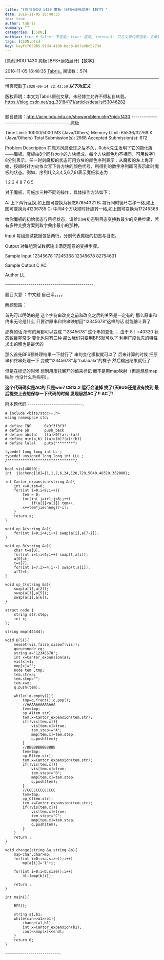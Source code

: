 ```yaml
---
title: "[原创]HDU 1430 魔板 [BFS+康拓展开]【数学】"
date: 2016-11-05 16:48:35
toc: true
author: tabris
summary: ""
categories: [CSDN,]
mathjax: true # false: 不渲染, true: 渲染, internal: 只在文章内部渲染，文章列表中不渲染
tags: [CSDN,bfs]
key: keyfc7059b5-91d4-4108-becb-8d7a0bc5273d
---
```


[原创]HDU 1430 魔板 [BFS+康拓展开]【数学】

2016-11-05 16:48:35  [Tabris_](https://me.csdn.net/qq_33184171) 阅读数：574

---

博客爬取于`2020-06-14 22:42:50`
***以下为正文***

版权声明：本文为Tabris原创文章，未经博主允许不得私自转载。
https://blog.csdn.net/qq_33184171/article/details/53046282

<!-- more -->

---

题目链接：http://acm.hdu.edu.cn/showproblem.php?pid=1430
---------------------------------------------.
魔板

Time Limit: 10000/5000 MS (Java/Others)    Memory Limit: 65536/32768 K (Java/Others)
Total Submission(s): 2968    Accepted Submission(s): 672


Problem Description
在魔方风靡全球之后不久，Rubik先生发明了它的简化版——魔板。魔板由8个同样大小的方块组成，每个方块颜色均不相同，可用数字1-8分别表示。任一时刻魔板的状态可用方块的颜色序列表示：从魔板的左上角开始，按顺时针方向依次写下各方块的颜色代号，所得到的数字序列即可表示此时魔板的状态。例如，序列(1,2,3,4,5,6,7,8)表示魔板状态为：

1 2 3 4
8 7 6 5

对于魔板，可施加三种不同的操作，具体操作方法如下：

A: 上下两行互换,如上图可变换为状态87654321
B: 每行同时循环右移一格,如上图可变换为41236785
C: 中间4个方块顺时针旋转一格,如上图可变换为17245368

给你魔板的初始状态与目标状态，请给出由初态到目态变换数最少的变换步骤，若有多种变换方案则取字典序最小的那种。


Input
每组测试数据包括两行，分别代表魔板的初态与目态。


Output
对每组测试数据输出满足题意的变换步骤。


Sample Input
12345678
17245368
12345678
82754631


Sample Output
C
AC


Author
LL

---------------------------------------------.

题目大意 ：中文题 自己读。。。。


解题思路：

首先可以明确的是 这个字符串改变之前和改变之后的关系是一定有的   那么原串和终串无论是什么 只要讲原串和终串映射回“12345678”这样的话 就能够计算了

那样的话 所有的解都可以变成 “12345678” 这个串的变化 ；
由于 8！=40320 状态数目非常少  变化也只有三种  那么我们只要用BFS就可以了   利用广度优先的特性  求出的解也是最优的

那么首先BFS预处理结果一下就行了  串的变化模拟就可以了
后来计算的时候 把原串和终串处理一下 变成"12345678"与"balabala"的样子 然后输出结果就行了

但是在标记的时候 想到用康托展开的值来标记  而不是用map映射（但是想想map映射 也没什么毛病吧）。


**这个代码确实是AC的 只是win7 CB13.2 运行会渣掉 找了1天BUG还是没有找到   最后提交上去想保存一下代码的时候 发现居然AC了!! AC了!**

附本题代码
----------------------------.
```
# include <bits/stdc++.h>
using namespace std;

# define INF      0x3f3f3f3f
# define pb       push_back
# define abs(a)   ((a)>0?(a):-(a))
# define min(a,b) ((a)>(b)?(a):(b))
# define lalal    puts("*******")

typedef long long int LL ;
typedef unsigned long long int LLu ;
/*******************************/

bool vis[40050];
int  jiecheng[10]={1,1,2,6,24,120,720,5040,40320,362880};

int Cantor_expansion(string &a){
    int x=0,tem=0;
    for(int i=0;i<8;i++){
        tem = 0;
        for(int j=i+1;j<8;j++)
            if(a[j]<a[i]) tem++;
        x+=tem*jiecheng[7-i];
    }
    return x;
}

void op_A(string &a){
    for(int i=0;i<4;i++) swap(a[i],a[7-i]);
}

void op_B(string &a){
    char t=a[0];
    for(int i=1;i<4;i++) swap(t,a[i]);
    a[0]=t;
    t=a[7];
    for(int i=7;i>=4;i--) swap(t,a[i]);
    a[7]=t;
}

void op_C(string &a){
    swap(a[1],a[2]);
    swap(a[1],a[5]);
    swap(a[1],a[6]);
}

struct node {
    string str,step;
    int x;
};

string mmp[44444];

void BFS(){
    memset(vis,false,sizeof(vis));
    queue<node >q;
    string a="12345678";
    int x=Cantor_expansion(a);
    vis[x]=1;
    mmp[x]="";
    node tem ,tmp;
    tem.str=a;
    tem.step="";
    tem.x=x;
    q.push(tem);

    while(!q.empty()){
        tmp=q.front();q.pop();
        //AAAAAAAAAAAAA
        tem=tmp;
        op_A(tem.str);
        tem.x=Cantor_expansion(tem.str);
        if(!vis[tem.x]){
            vis[tem.x]=true;
            tem.step+="A";
            mmp[tem.x]=tem.step;
            q.push(tem);
        }
        //BBBBBBBBBBBBB
        tem=tmp;
        op_B(tem.str);
        tem.x=Cantor_expansion(tem.str);
        if(!vis[tem.x]){
            vis[tem.x]=true;
            tem.step+="B";
            mmp[tem.x]=tem.step;
            q.push(tem);
        }
        //CCCCCCCCCCCCC
        tem=tmp;
        op_C(tem.str);
        tem.x=Cantor_expansion(tem.str);
        if(!vis[tem.x]){
            vis[tem.x]=true;
            tem.step+="C";
            mmp[tem.x]=tem.step;
            q.push(tem);
        }
    }
    return ;
}

void change(string &a,string &b){
    map<char,char>mp;
    for(int i=0;i<a.size();i++)
        mp[a[i]]='1'+i;

    for(int i=0;i<b.size();i++)
        b[i]=mp[b[i]];

    return ;
}

int main(){

    BFS();

    string a1,b1;
    while(cin>>a1>>b1){
        change(a1,b1);
        int x=Cantor_expansion(b1);
        cout<<mmp[x]<<endl;
    }
    return 0;
}

```
----------------------------.
